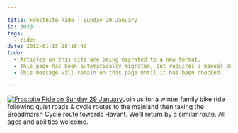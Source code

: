 ```yaml
---

title: Frostbite Ride - Sunday 29 January
id: 3033
tags:
  - rides
date: 2012-01-15 18:16:40
todo:
  - Articles on this site are being migrated to a new format.
  - This page has been automatically migrated, but requires a manual check-&-tune to ensure the format and links all work as expected.
  - This message will remain on this page until it has been checked.

---
```


[![Frostbite Ride on Sunday 29 January](http://www.pompeybug.co.uk/wp-content/uploads/2011/12/frostbite-ride-pdf-211x300.jpg "Frostbite Ride")](/assets/frostbite-ride-pdf.jpg)Join us for a winter family bike ride following quiet roads &amp; cycle routes to the mainland then taking the Broadmarsh Cycle route towards Havant. We'll return by a similar route. All ages and abilities welcome.